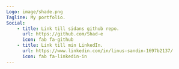 ```yaml
---
Logo: image/shade.png
Tagline: My portfolio.
Social:
    - title: Link till sidans github repo.
      url: https://github.com/Shad-e
      icon: fab fa-github
    - title: Link till min LinkedIn.
      url: https://www.linkedin.com/in/linus-sandin-1697b2137/
      icon: fab fa-linkedin-in
---
```


